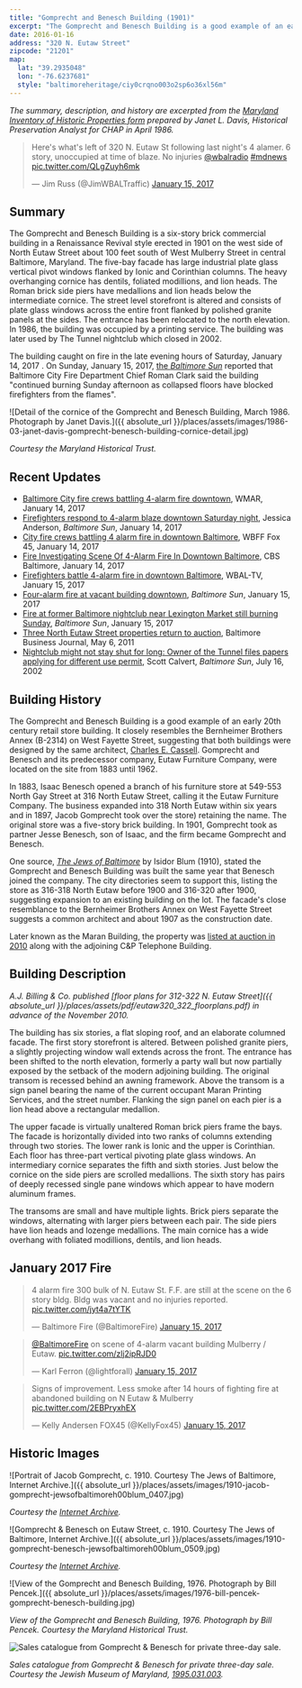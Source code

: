 ```yaml
---
title: "Gomprecht and Benesch Building (1901)"
excerpt: "The Gomprecht and Benesch Building is a good example of an early 20th century retail store building. It closely resembles the Bernheimer Brothers Annex (B-2314) on West Fayette Street, suggesting that both buildings were designed by the same architect, Charles E, Cassell. Gomprecht and Benesch and its predecessor company, Eutaw Furniture Company, were located on the site from 1883 until 1962."
date: 2016-01-16
address: "320 N. Eutaw Street"
zipcode: "21201"
map:
  lat: "39.2935048"
  lon: "-76.6237681"
  style: "baltimoreheritage/ciy0crqno003o2sp6o36xl56m"
---
```


_The summary, description, and history are excerpted from the [Maryland Inventory of Historic Properties form](https://mht.maryland.gov/secure/medusa/PDF/Baltimore%20City/B-2264.pdf) prepared by Janet L. Davis, Historical Preservation Analyst for CHAP in April 1986._

<blockquote class="twitter-tweet" data-lang="en"><p lang="en" dir="ltr">Here&#39;s what&#39;s left of 320 N. Eutaw St following last night&#39;s 4 alamer. 6 story, unoccupied at time of blaze. No injuries <a href="https://twitter.com/wbalradio">@wbalradio</a> <a href="https://twitter.com/hashtag/mdnews?src=hash">#mdnews</a> <a href="https://t.co/QLgZuyh6mk">pic.twitter.com/QLgZuyh6mk</a></p>&mdash; Jim Russ (@JimWBALTraffic) <a href="https://twitter.com/JimWBALTraffic/status/820713653225816064">January 15, 2017</a></blockquote>

## Summary

The Gomprecht and Benesch Building is a six-story brick commercial building in a Renaissance Revival style erected in 1901 on the west side of North Eutaw Street about 100 feet south of West Mulberry Street in central Baltimore, Maryland. The five-bay facade has large industrial plate glass vertical pivot windows flanked by Ionic and Corinthian columns. The heavy overhanging cornice has dentils, foliated modillions, and lion heads. The Roman brick side piers have medallions and lion heads below the intermediate cornice. The street level storefront is altered and consists of plate glass windows across the entire front flanked by polished granite panels at the sides. The entrance has been relocated to the north elevation. In 1986, the building was occupied by a printing service. The building was later used by The Tunnel nightclub which closed in 2002.

The building caught on fire in the late evening hours of Saturday, January 14, 2017 . On Sunday, January 15, 2017,  [the  _Baltimore Sun_](http://www.baltimoresun.com/news/maryland/baltimore-city/bs-md-ci-eutaw-fire-20170115-story.html) reported that Baltimore City Fire Department Chief Roman Clark said the building "continued burning Sunday afternoon as collapsed floors have blocked firefighters from the flames".

![Detail of the cornice of the Gomprecht and Benesch Building, March 1986. Photograph by Janet Davis.]({{ absolute_url }}/places/assets/images/1986-03-janet-davis-gomprecht-benesch-building-cornice-detail.jpg)

_Courtesy the Maryland Historical Trust._

## Recent Updates

- [Baltimore City fire crews battling 4-alarm fire downtown](http://www.abc2news.com/news/region/baltimore-city/baltimore-city-fire-crews-battling-3-alarm-fire-downtown), WMAR, January 14, 2017
- [Firefighters respond to 4-alarm blaze downtown Saturday night](http://www.baltimoresun.com/news/maryland/baltimore-city/bs-md-ci-downtown-fire-20170114-story.html), Jessica Anderson, _Baltimore Sun_, January 14, 2017
- [City fire crews battling 4 alarm fire in downtown Baltimore](http://foxbaltimore.com/news/local/city-fire-crews-battling-3-alarm-fire), WBFF Fox 45, January 14, 2017
- [Fire Investigating Scene Of 4-Alarm Fire In Downtown Baltimore](http://baltimore.cbslocal.com/2017/01/14/three-alarm-fire-in-mt-vernon/), CBS Baltimore, January 14, 2017
- [Firefighters battle 4-alarm fire in downtown Baltimore](http://www.wbaltv.com/article/firefighters-battle-4-alarm-fire-in-downtown-baltimore/8600069), WBAL-TV, January 15, 2017
- [Four-alarm fire at vacant building downtown](http://www.baltimoresun.com/news/maryland/baltimore-city/bal-four-alarm-fire-at-vacant-building-downtown-20170114-photogallery.html), _Baltimore Sun_, January 15, 2017
- [Fire at former Baltimore nightclub near Lexington Market still burning Sunday](http://www.baltimoresun.com/news/maryland/baltimore-city/bs-md-ci-eutaw-fire-20170115-story.html), _Baltimore Sun_, January 15, 2017
- [Three North Eutaw Street properties return to auction](http://www.bizjournals.com/baltimore/print-edition/2011/05/06/three-north-eutaw-street-properties.html), Baltimore Business Journal, May 6, 2011
- [Nightclub might not stay shut for long: Owner of the Tunnel files papers applying for different use permit](http://articles.baltimoresun.com/2002-07-16/news/0207160107_1_club-banquet-hall-benjamin), Scott Calvert, _Baltimore Sun_, July 16, 2002

## Building History

The Gomprecht and Benesch Building is a good example of an early 20th century retail store building. It closely resembles the Bernheimer Brothers Annex (B-2314) on West Fayette Street, suggesting that both buildings were designed by the same architect, [Charles E. Cassell](https://en.wikipedia.org/wiki/Charles_E._Cassell). Gomprecht and Benesch and its predecessor company, Eutaw Furniture Company, were located on the site from 1883 until 1962.

In 1883, Isaac Benesch opened a branch of his furniture store at 549-553 North Gay Street at 316 North Eutaw Street, calling it the Eutaw Furniture Company. The business expanded into 318 North Eutaw within six years and in 1897, Jacob Gomprecht took over the store) retaining the name. The original store was a five-story brick building. In 1901, Gomprecht took as partner Jesse Benesch, son of Isaac, and the firm became Gomprecht and Benesch.

One source, _[The Jews of Baltimore](https://archive.org/details/jewsofbaltimoreh00blum)_ by Isidor Blum (1910), stated the Gomprecht and Benesch Building was built the same year that Benesch joined the company. The city directories seem to support this, listing the store as 316-318 North Eutaw before 1900 and 316-320 after 1900, suggesting expansion to an existing building on the lot. The facade's close resemblance to the Bernheimer Brothers Annex on West Fayette Street suggests a common architect and about 1907 as the construction date.

Later known as the Maran Building, the property was [listed at auction in 2010](http://www.ajbillig.com/past-auctions/type/commercial-industrial/Downtown-Market-Center--312-and-320-N-Eutaw-Stre-2010-11-04) along with the adjoining C&P Telephone Building.

## Building Description

_A.J. Billing & Co. published [floor plans for 312-322 N. Eutaw Street]({{ absolute_url }}/places/assets/pdf/eutaw320_322_floorplans.pdf) in advance of the November 2010._

The building has six stories, a flat sloping roof, and an elaborate columned facade. The first story storefront is altered. Between polished granite piers, a slightly projecting window wall extends across the front. The entrance has been shifted to the north elevation, formerly a party wall but now partially exposed by the setback of the modern adjoining building. The original transom is recessed behind an awning framework. Above the transom is a sign panel bearing the name of the current occupant Maran Printing Services, and the street number. Flanking the sign panel on each pier is a lion head above a rectangular medallion.

The upper facade is virtually unaltered Roman brick piers frame the bays. The facade is horizontally divided into two ranks of columns extending through two stories. The lower rank is Ionic and the upper is Corinthian. Each floor has three-part vertical pivoting plate glass windows. An intermediary cornice separates the fifth and sixth stories. Just below the cornice on the side piers are scrolled medallions. The sixth story has pairs of deeply recessed single pane windows which appear to have modern aluminum frames.

The transoms are small and have multiple lights. Brick piers separate the windows, alternating with larger piers between each pair. The side piers have lion heads and lozenge medallions. The main cornice has a wide overhang with foliated modillions, dentils, and lion heads.

## January 2017 Fire

<blockquote class="twitter-tweet" data-lang="en"><p lang="en" dir="ltr">4 alarm fire 300 bulk of N. Eutaw St. F.F. are still at the scene on the 6 story bldg. Bldg was vacant and no injuries reported. <a href="https://t.co/jyt4a7tYTK">pic.twitter.com/jyt4a7tYTK</a></p>&mdash; Baltimore Fire (@BaltimoreFire) <a href="https://twitter.com/BaltimoreFire/status/820439468574461953">January 15, 2017</a></blockquote>

<blockquote class="twitter-tweet" data-lang="en"><p lang="en" dir="ltr"><a href="https://twitter.com/BaltimoreFire">@BaltimoreFire</a> on scene of 4-alarm vacant building Mulberry / Eutaw. <a href="https://t.co/zlj2ipRJD0">pic.twitter.com/zlj2ipRJD0</a></p>&mdash; Karl Ferron (@lightforall) <a href="https://twitter.com/lightforall/status/820449874986536961">January 15, 2017</a></blockquote>

<blockquote class="twitter-tweet" data-lang="en"><p lang="en" dir="ltr">Signs of improvement. Less smoke after 14 hours of fighting fire at abandoned building on N Eutaw &amp; Mulberry <a href="https://t.co/2EBPryxhEX">pic.twitter.com/2EBPryxhEX</a></p>&mdash; Kelly Andersen FOX45 (@KellyFox45) <a href="https://twitter.com/KellyFox45/status/820622547419013121">January 15, 2017</a></blockquote>
<script async src="//platform.twitter.com/widgets.js" charset="utf-8"></script>

## Historic Images

![Portrait of Jacob Gomprecht, c. 1910. Courtesy The Jews of Baltimore, Internet Archive.]({{ absolute_url }}/places/assets/images/1910-jacob-gomprecht-jewsofbaltimoreh00blum_0407.jpg)

_Courtesy the [Internet Archive](https://archive.org/details/jewsofbaltimoreh00blum)._

![Gomprecht & Benesch on Eutaw Street, c. 1910. Courtesy The Jews of Baltimore, Internet Archive.]({{ absolute_url }}/places/assets/images/1910-gomprecht-benesch-jewsofbaltimoreh00blum_0509.jpg)

_Courtesy the [Internet Archive](https://archive.org/details/jewsofbaltimoreh00blum)._

![View of the Gomprecht and Benesch Building, 1976. Photograph by Bill Pencek.]({{ absolute_url }}/places/assets/images/1976-bill-pencek-gomprecht-benesch-building.jpg)

_View of the Gomprecht and Benesch Building, 1976. Photograph by Bill Pencek. Courtesy the Maryland Historical Trust._

![Sales catalogue from Gomprecht & Benesch for private three-day sale.](http://jmm.pastperfect-online.com/00005images/140/1995031003.JPG)

_Sales catalogue from Gomprecht & Benesch for private three-day sale. Courtesy the Jewish Museum of Maryland, [1995.031.003](http://jmm.pastperfect-online.com/00005cgi/mweb.exe?request=record;id=53B9C081-E999-4FF0-8548-287101665539;type=301)._
